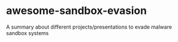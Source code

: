 # awesome-sandbox-evasion
A summary about different projects/presentations to evade malware sandbox systems
